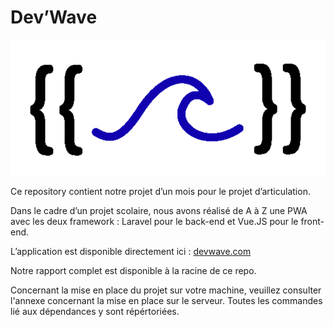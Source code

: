 # Dev’Wave

![logo](https://github.com/asiapicasso/devwave/blob/main/logo_devwave.png)

Ce repository contient notre projet d’un mois pour le projet d’articulation.

Dans le cadre d’un projet scolaire, nous avons réalisé de A à Z une PWA avec les deux framework : Laravel pour le back-end et Vue.JS pour le front-end.

L’application est disponible directement ici : [devwave.com](https:devwave-pingouin.heig-vd.ch)


Notre rapport complet est disponible à la racine de ce repo.

Concernant la mise en place du projet sur votre machine, veuillez consulter l'annexe concernant la mise en place sur le serveur. Toutes les commandes lié aux dépendances y sont répértoriées. 
